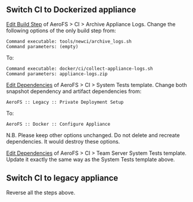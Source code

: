 ## Switch CI to Dockerized appliance

[Edit Build Step](https://newci.arrowfs.org:8543/admin/editBuildRunners.html?id=buildType:AeroFS_SystemTestsFullCiRun_PostSystemTests) of AeroFS > CI > Archive Appliance Logs. Change the following options of the only build step from:

    Command executable: tools/newci/archive_logs.sh
    Command parameters: (empty)

To:

    Command executable: docker/ci/collect-appliance-logs.sh
    Command parameters: appliance-logs.zip

[Edit Dependencies](https://newci.local:8543/admin/editDependencies.html?id=template:AeroFS_SystemTests) of AeroFS > CI > System Tests template. Change both snapshot dependency and artifact dependencies from:

    AeroFS :: Legacy :: Private Deployment Setup
    
To:

    AeroFS :: Docker :: Configure Appliance
    
N.B. Please keep other options unchanged. Do not delete and recreate dependencies. It would destroy these options.

[Edit Dependencies](https://newci.local:8543/admin/editBuild.html?id=template:AeroFS_SystemTestsFullCiRun_TeamServer) of AeroFS > CI > Team Server System Tests template. Update it exactly the same way as the System Tests template above.


## Switch CI to legacy appliance

Reverse all the steps above.
